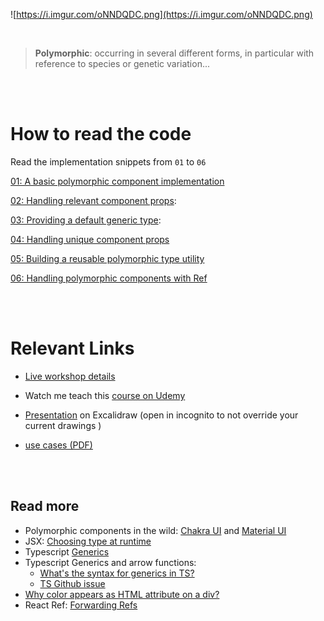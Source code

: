 ![https://i.imgur.com/oNNDQDC.png](https://i.imgur.com/oNNDQDC.png)

<br />

> **Polymorphic**: occurring in several different forms, in particular with reference to species or genetic variation...

<br /> 
<br />

# How to read the code

Read the implementation snippets from `01` to `06`

[01: A basic polymorphic component implementation](/01.tsx)

[02: Handling relevant component props](/02.tsx):

[03: Providing a default generic type](/03.tsx):

[04: Handling unique component props](/04.tsx)

[05: Building a reusable polymorphic type utility](/05.tsx)

[06: Handling polymorphic components with Ref](/06.tsx)

<br />
<br />

# Relevant Links

- [Live workshop details](https://devcher.com/class/build-strongly-typed-polymorphic-components-with-react-and-typescript-UWwzxjSxrh)

- Watch me teach this [course on Udemy](https://www.udemy.com/course/build-polymorphic-components-with-react-and-typescript/?referralCode=DF6B523A0C852F2044DC)

- [Presentation](https://excalidraw.com/#json=3mAFa-9SfI53dtQ6q5ykA,frb3BKbw-Zivudv-kixuVQ) on Excalidraw (open in incognito to not override your current drawings )

- [use cases (PDF)](/use-cases.pdf)

<br />
<br />

## Read more

- Polymorphic components in the wild: [Chakra UI](https://chakra-ui.com/docs/components/layout/box#as-prop) and [Material UI](https://mui.com/guides/composition/#component-prop)
- JSX: [Choosing type at runtime](https://reactjs.org/docs/jsx-in-depth.html#choosing-the-type-at-runtime)
- Typescript [Generics](https://www.typescriptlang.org/docs/handbook/2/generics.html)
- Typescript Generics and arrow functions:
  - [What's the syntax for generics in TS?](https://stackoverflow.com/questions/32308370/what-is-the-syntax-for-typescript-arrow-functions-with-generics?)
  - [TS Github issue](https://github.com/Microsoft/TypeScript/issues/4922)
- [Why color appears as HTML attribute on a div?](https://stackoverflow.com/questions/67142430/why-color-appears-as-html-attribute-on-a-div)
- React Ref: [Forwarding Refs](https://reactjs.org/docs/forwarding-refs.html)
